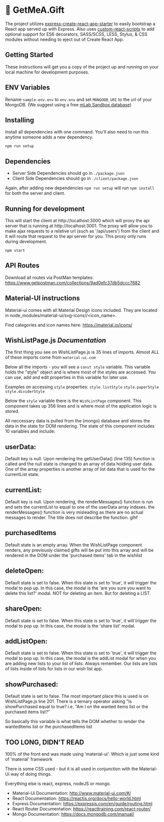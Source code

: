 # 🎁 GetMeA.Gift

The project utilizes [express-create-react-app-starter](https://github.com/rosswaycaster/express-create-react-app-starter) to easily bootstrap a React app served up with Express. Also uses [custom-react-scripts](https://github.com/kitze/custom-react-scripts) to add optional support for ES6 decorators, SASS/SCSS, LESS, Stylus, & CSS modules without needing to eject out of Create React App.

## Getting Started

These instructions will get you a copy of the project up and running on your local machine for development purposes.

## ENV Variables

Rename `sample-env.env` to `env.env` and set `MONGODB_URI` to the url of your MongoDB. (We suggest using a free [mLab Sandbox database](https://www.mlab.com))

## Installing

Install all dependencies with one command. You'll also need to run this anytime someone adds a new dependency.
```
npm run setup
```

## Dependencies

- Server Side Dependencies should go in `./package.json`
- Client Side Dependencies should go in `./client/package.json`

Again, after adding new dependencies `npm run setup` will run `npm install` for both the server and client.

## Running for development

This will start the client at http://localhost:3000 which will proxy the api server that is running at http://localhost:3001. The proxy will allow you to make ajax requests to a relative url (such as '/api/users') from the client and it will route that request to the api server for you. This proxy only runs during development.
```
npm start
```

## API Routes

Download all routes via PostMan templates:
https://www.getpostman.com/collections/9ad0efc37db5dccc7682

## Material-UI instructions

Material-ui comes with all Material Design icons included. They are located in node_modules/material-ui/svg-icons/<category>/<icon_name>.

Find categories and icon names here: https://material.io/icons/

## WishListPage.js *Documentation*
The first thing you see on WishListPage.js is 35 lines of imports.  Almost ALL  of these imports come from `material-ui.com`

Below all the imports - you will see a `const style` variable. This variable holds the "style" object and is where most of the styles are accessed.  You can use, add and edit properties in this variable for later use.

Examples on accessing `style` properties:
`style.listStyle`
`style.paperStyle`
`style.dividerStyle`

Below the `style` variable there is the `WishListPage` component. This component takes up 356 lines and is where most of the application logic is stored.

All neccessary data is pulled from the (mongo) database and stores the data in the state for DOM rendering. The state of this component includes 10 variables and include:

## userData:
Default key is null. Upon rendering the getUserData() (line 135) function is called and the null state is changed to an array of data holding user data.  One of the array properties is another array of list data that is used for the currentList state.

## currentList:
Default key is null. Upon rendering, the renderMessages() function is run and sets the currentList to equal to one of the userData array indexes. the renderMessages() function is very misleading as there are no actual messages to render. The title does not describe the function. glhf

## purchasedItems
Default state is an empty array. When the WishListPage component renders, any previously claimed gifts will be put into this array and will be rendered in the DOM under the 'purchased items' tab in the wishlist

## deleteOpen:
Default state is set to false. When this state is set to 'true', it will trigger the modal to pop up. In this case, the modal is the 'are you sure you want to delete this list?' modal. NOT for deleting an item. But for deleting a LIST.

## shareOpen:
Default state is set to false. When this state is set to 'true', it will trigger the modal to pop up. In this case, the modal is the 'share list' modal.

## addListOpen:
Default state is set to false. When this state is set to 'true', it will trigger the modal to pop up. In this case, the modal is the addList modal for when you are adding new lists to your list of lists. Always remember. Our lists are lists of lists inside of lists for lists in our wish list app.

## showPurchased:
Default state is set to false. The most important place this is used is on WishListPage.js line 201.  There is a ternary operator asking "Is showPurchased equal to true? i.e. "Am I on the wanted items list or the purchased items list?"

So basically this variable is what tells the DOM whether to render the wantedItems list or the purchasedItems list  


## TOO LONG, DIDN'T READ
100% of the front end was made using 'material-ui'. Which is just some kind of 'material' framework

There is some CSS used - but it is all used in conjunction with the Material-Ui way of doing things.

Everything else is react, express, nodeJS or mongo.

- Material-Ui Documentation: http://www.material-ui.com/#/
- React Documentation: https://reactjs.org/docs/hello-world.html
- Express Documentation: https://expressjs.com/en/guide/routing.html
- React Router Documentation: https://reacttraining.com/react-router/
- Mongo Documentation: https://docs.mongodb.com/manual/
